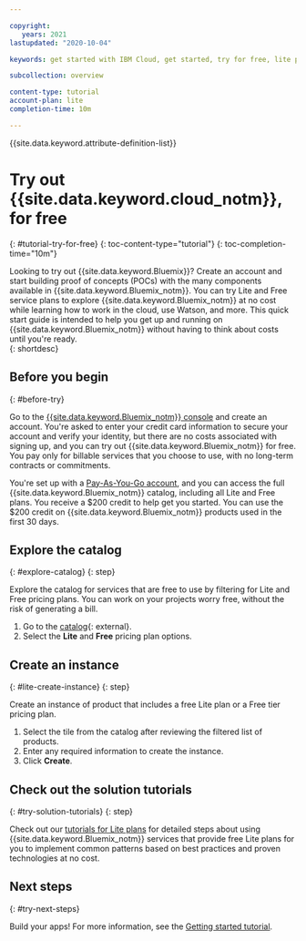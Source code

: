 ```yaml
---

copyright:
   years: 2021
lastupdated: "2020-10-04"

keywords: get started with IBM Cloud, get started, try for free, lite plan

subcollection: overview

content-type: tutorial
account-plan: lite
completion-time: 10m 

---
```


{{site.data.keyword.attribute-definition-list}}

# Try out {{site.data.keyword.cloud_notm}}, for free
{: #tutorial-try-for-free}
{: toc-content-type="tutorial"} 
{: toc-completion-time="10m"} 

Looking to try out {{site.data.keyword.Bluemix}}? Create an account and start building proof of concepts (POCs) with the many components available in {{site.data.keyword.Bluemix_notm}}. You can try Lite and Free service plans to explore {{site.data.keyword.Bluemix_notm}} at no cost while learning how to work in the cloud, use Watson, and more. This quick start guide is intended to help you get up and running on {{site.data.keyword.Bluemix_notm}} without having to think about costs until you're ready.  
{: shortdesc}

## Before you begin
{: #before-try}

Go to the [{{site.data.keyword.Bluemix_notm}} console](https://{DomainName}) and create an account. You're asked to enter your credit card information to secure your account and verify your identity, but there are no costs associated with signing up, and you can try out {{site.data.keyword.Bluemix_notm}} for free. You pay only for billable services that you choose to use, with no long-term contracts or commitments.

You're set up with a [Pay-As-You-Go account](/docs/account?topic=account-accounts#paygo), and you can access the full {{site.data.keyword.Bluemix_notm}} catalog, including all Lite and Free plans. You receive a $200 credit to help get you started. You can use the $200 credit on {{site.data.keyword.Bluemix_notm}} products used in the first 30 days.


## Explore the catalog
{: #explore-catalog}
{: step}

Explore the catalog for services that are free to use by filtering for Lite and Free pricing plans. You can work on your projects worry free, without the risk of generating a bill.

1. Go to the [catalog](/catalog){: external}.  
2. Select the **Lite** and **Free** pricing plan options.

## Create an instance
{: #lite-create-instance}
{: step}

Create an instance of product that includes a free Lite plan or a Free tier pricing plan.

1. Select the tile from the catalog after reviewing the filtered list of products.
2. Enter any required information to create the instance.
3. Click **Create**.

## Check out the solution tutorials
{: #try-solution-tutorials}
{: step}

Check out our [tutorials for Lite plans](/docs?tab=tutorials&filters=lite-account) for detailed steps about using {{site.data.keyword.Bluemix_notm}} services that provide free Lite plans for you to implement common patterns based on best practices and proven technologies at no cost.

## Next steps
{: #try-next-steps}

Build your apps! For more information, see the [Getting started tutorial](/docs/apps?topic=apps-getting-started).
